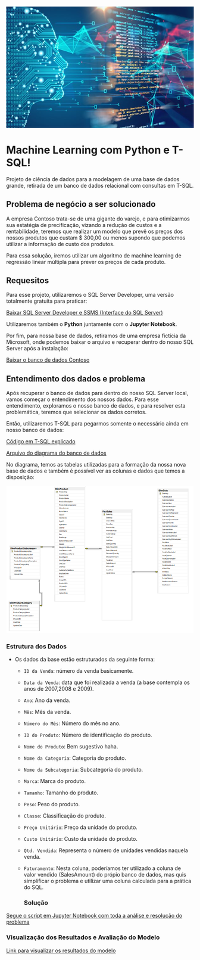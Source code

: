 ![arq](Img/machine_learning.png)

# Machine Learning com Python e T-SQL!
Projeto de ciência de dados para a modelagem de uma base de dados grande, retirada de um banco de dados relacional com consultas em T-SQL.

## Problema de negócio a ser solucionado

A empresa Contoso trata-se de uma gigante do varejo, e para otimizarmos sua estatégia de precificação, vizando a redução de custos e a rentabilidade, teremos que realizar um modelo que prevê os preços dos nossos produtos que custam $ 300,00 ou menos supondo que podemos utilizar a informação de custo dos produtos.

Para essa solução, iremos utilizar um algoritmo de  machine learning de regressão linear múltipla para prever os preços de cada produto.

## Requesitos
Para esse projeto, utilizaremos o SQL Server Developer, uma versão totalmente gratuita para praticar:

[Baixar SQL Server Developer e SSMS (Interface do SQL Server)](https://www.microsoft.com/pt-br/sql-server/sql-server-downloads)

Utilizaremos também o **Python** juntamente com o **Jupyter Notebook**.

Por fim, para nossa base de dados, retiramos de uma empresa fictícia da Microsoft, onde podemos baixar o arquivo e recuperar dentro do nosso SQL Server após a instalação:

[Baixar o banco de dados Contoso](https://www.microsoft.com/en-us/download/details.aspx?id=18279)

## Entendimento dos dados e problema
Após recuperar o banco de dados para dentro do nosso SQL Server local, vamos começar o entendimento dos nossos dados.
Para esse entendimento, exploramos o nosso banco de dados, e para resolver esta problemática, teremos que selecionar os dados corretos.

Então, utilizaremos T-SQL para pegarmos somente o necessário ainda em nosso banco de dados:

[Código em T-SQL explicado](T-SQL/Base%20de%20dados.sql)

[Arquivo do diagrama do banco de dados](T-SQL/Diagrama.pdf)

No diagrama, temos as tabelas utilizadas para a formação da nossa nova base de dados e também é possível ver as colunas e dados que temos a disposição:

![arq](Img/tabelas_utilizadas.png)

### Estrutura dos Dados

- Os dados da base estão estruturados da seguinte forma:

    - `ID da Venda`: número da venda basicamente.
    - `Data da Venda`: data que foi realizada a venda (a base contempla os anos de 2007,2008 e 2009).
    - `Ano`: Ano da venda.
    - `Mês`: Mês da venda.
    - `Número do Mês`: Número do mês no ano.
    - `ID do Produto`: Número de identificação do produto.
    - `Nome do Produto`: Bem sugestivo haha.
    - `Nome da Categoria`: Categoria do produto.
    - `Nome da Subcategoria`: Subcategoria do produto.
    - `Marca`: Marca do produto.
    - `Tamanho`: Tamanho do produto.
    - `Peso`: Peso do produto.
    - `Classe`: Classificação do produto.
    - `Preço Unitário`: Preço da unidade do produto.
    - `Custo Unitário`: Custo da unidade do produto.
    - `Qtd. Vendida`: Representa o número de unidades vendidas naquela venda.
    - `Faturamento`: Nesta coluna, poderíamos ter utilizado a coluna de valor vendido (SalesAmount) do própio banco de dados, mas quis simplificar o problema e utilizar uma coluna calculada para a prática do SQL.
 
      ### Solução
[Segue o script em Jupyter Notebook com toda a análise e resolução do problema](Python/Análise%20e%20Modelagem.ipynb)

### Visualização dos Resultados e Avaliação do Modelo
[Link para visualizar os resultados do modelo](https://app.powerbi.com/links/I5VozWFm8Z?ctid=5c9e059c-3929-4dcd-a2da-b11cd4e8b1d4&pbi_source=linkShare)
